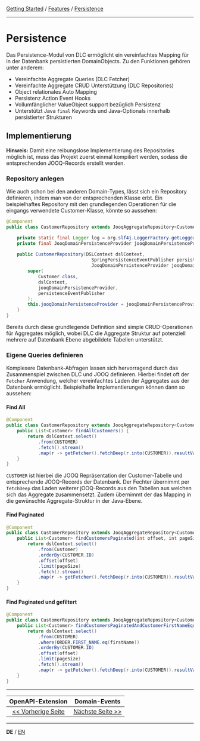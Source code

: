 [Getting Started](../index_de.md) / [Features](../guides/features_de.md) / [Persistence](persistence_de.md)

---

# Persistence

Das Persistence-Modul von DLC ermöglicht ein vereinfachtes Mapping für in der Datenbank persistierten DomainObjects.
Zu den Funktionen gehören unter anderem:
-   Vereinfachte Aggregate Queries (DLC Fetcher)
-   Vereinfachte Aggregate CRUD Unterstützung (DLC Repositories)
-   Object relationales Auto Mapping
-   Persistenz Action Event Hooks
-   Vollumfänglicher ValueObject support bezüglich Persistenz
-   Unterstützt Java  `final`  Keywords und Java-Optionals innerhalb persistierter Strukturen

## Implementierung
**Hinweis:** Damit eine reibungslose Implementierung des Repositories möglich ist,
muss das Projekt zuerst einmal kompiliert werden, sodass die entsprechenden JOOQ-Records erstellt werden.

### Repository anlegen
Wie auch schon bei den anderen Domain-Types, lässt sich ein Repository definieren,
indem man von der entsprechenden Klasse erbt. Ein beispielhaftes Repository mit den grundlegenden 
Operationen für die eingangs verwendete Customer-Klasse, könnte so aussehen:
```Java
@Component
public class CustomerRepository extends JooqAggregateRepository<Customer, CustomerId> {

    private static final Logger log = org.slf4j.LoggerFactory.getLogger(CustomerRepository.class);
    private final JooqDomainPersistenceProvider jooqDomainPersistenceProvider;
    
    public CustomerRepository(DSLContext dslContext,
                                SpringPersistenceEventPublisher persistenceEventPublisher,
                                JooqDomainPersistenceProvider jooqDomainPersistenceProvider) {
        super(
            Customer.class,
            dslContext,
            jooqDomainPersistenceProvider,
            persistenceEventPublisher
        );
        this.jooqDomainPersistenceProvider = jooqDomainPersistenceProvider;
    }
}
```

Bereits durch diese grundlegende Definition sind simple CRUD-Operationen für Aggregates möglich, wobei DLC die Aggregate Struktur auf potenziell mehrere
auf Datenbank Ebene abgebildete Tabellen unterstützt.

### Eigene Queries definieren
Komplexere Datenbank-Abfragen lassen sich hervorragend durch das Zusammenspiel zwischen DLC und JOOQ definieren.
Hierbei findet oft der `Fetcher` Anwendung, welcher vereinfachtes Laden der Aggregates aus der Datenbank ermöglicht.
Beispielhafte Implementierungen können dann so aussehen:

#### Find All
```Java
@Component
public class CustomerRepository extends JooqAggregateRepository<Customer, CustomerId> {
    public List<Customer> findAllCustomers() {
        return dslContext.select()
            .from(CUSTOMER)
            .fetch().stream()
            .map(r -> getFetcher().fetchDeep(r.into(CUSTOMER)).resultValue().get()).collect(Collectors.toList());
    }
}
```
`CUSTOMER` ist hierbei die JOOQ Repräsentation der Customer-Tabelle und entsprechende JOOQ-Records der Datenbank.
Der Fechter übernimmt per `fetchDeep` das Laden weiterer jOOQ-Records aus den Tabellen aus welchen sich das Aggregate zusammensetzt.
Zudem übernimmt der das Mapping in die gewünschte Aggregate-Struktur in der Java-Ebene.

#### Find Paginated
```Java
@Component
public class CustomerRepository extends JooqAggregateRepository<Customer, CustomerId> {
    public List<Customer> findCustomersPaginated(int offset, int pageSize) {
        return dslContext.select()
            .from(Customer)
            .orderBy(CUSTOMER.ID)
            .offset(offset)
            .limit(pageSize)
            .fetch().stream()
            .map(r -> getFetcher().fetchDeep(r.into(CUSTOMER)).resultValue().get()).collect(Collectors.toList());
    }
}
```

#### Find Paginated und gefiltert
```Java
@Component
public class CustomerRepository extends JooqAggregateRepository<Customer, CustomerId> {
    public List<Customer> findCustomersPaginatedAndCustomerFirstNameEqualTo(String firstName, int offset, int pageSize) {
        return dslContext.select()
            .from(CUSTOMER)
            .where(ORDER.FIRST_NAME.eq(firstName))
            .orderBy(CUSTOMER.ID)
            .offset(offset)
            .limit(pageSize)
            .fetch().stream()
            .map(r -> getFetcher().fetchDeep(r.into(CUSTOMER)).resultValue().get()).collect(Collectors.toList());
    }
}
```

---

|             **OpenAPI-Extension**              |            **Domain-Events**             |
|:----------------------------------------------:|:----------------------------------------:|
| [<< Vorherige Seite](open_api_extension_de.md) | [Nächste Seite >>](domain_events_de.md)  |

---

**DE** / [EN](../../english/features/persistence_en.md)
